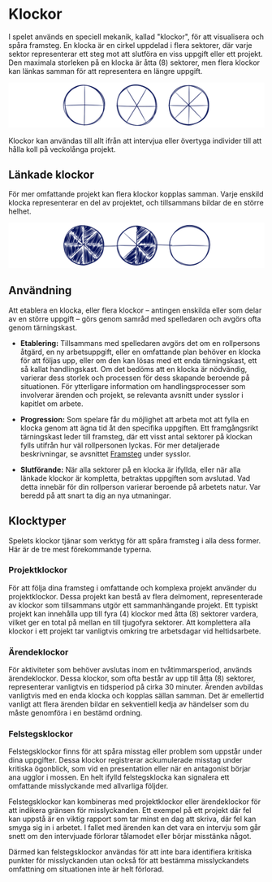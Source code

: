 # Klockor

I spelet används en speciell mekanik, kallad "klockor", för att visualisera och spåra framsteg. En klocka är en cirkel uppdelad i flera sektorer, där varje sektor representerar ett steg mot att slutföra en viss uppgift eller ett projekt. Den maximala storleken på en klocka är åtta (8) sektorer, men flera klockor kan länkas samman för att representera en längre uppgift.

![Clocks1](/resources/clocks-1.png)

Klockor kan användas till allt ifrån att intervjua eller övertyga individer till att hålla koll på veckolånga projekt.

## Länkade klockor

För mer omfattande projekt kan flera klockor kopplas samman. Varje enskild klocka representerar en del av projektet, och tillsammans bildar de en större helhet.

![Clocks2](/resources/clocks-2.png)


## Användning

Att etablera en klocka, eller flera klockor – antingen enskilda eller som delar av en större uppgift – görs genom samråd med spelledaren och avgörs ofta genom tärningskast.

- **Etablering:** Tillsammans med spelledaren avgörs det om en rollpersons åtgärd, en ny arbetsuppgift, eller en omfattande plan behöver en klocka för att följas upp, eller om den kan lösas med ett enda tärningskast, ett så kallat handlingskast. Om det bedöms att en klocka är nödvändig, varierar dess storlek och processen för dess skapande beroende på situationen. För ytterligare information om handlingsprocesser som involverar ärenden och projekt, se relevanta avsnitt under sysslor i kapitlet om arbete.

- **Progression:** Som spelare får du möjlighet att arbeta mot att fylla en klocka genom att ägna tid åt den specifika uppgiften. Ett framgångsrikt tärningskast leder till framsteg, där ett visst antal sektorer på klockan fylls utifrån hur väl rollpersonen lyckas. För mer detaljerade beskrivningar, se avsnittet [Framsteg](work-tasks.md#framsteg) under sysslor.

- **Slutförande:** När alla sektorer på en klocka är ifyllda, eller när alla länkade klockor är kompletta, betraktas uppgiften som avslutad. Vad detta innebär för din rollperson varierar beroende på arbetets natur. Var beredd på att snart ta dig an nya utmaningar.

## Klocktyper

Spelets klockor tjänar som verktyg för att spåra framsteg i alla dess former. Här är de tre mest förekommande typerna.

### Projektklockor

För att följa dina framsteg i omfattande och komplexa projekt använder du projektklockor. Dessa projekt kan bestå av flera delmoment, representerade av klockor som tillsammans utgör ett sammanhängande projekt. Ett typiskt projekt kan innehålla upp till fyra (4) klockor med åtta (8) sektorer vardera, vilket ger en total på mellan en till tjugofyra sektorer. Att komplettera alla klockor i ett projekt tar vanligtvis omkring tre arbetsdagar vid heltidsarbete.

### Ärendeklockor

För aktiviteter som behöver avslutas inom en tvåtimmarsperiod, används ärendeklockor. Dessa klockor, som ofta består av upp till åtta (8) sektorer, representerar vanligtvis en tidsperiod på cirka 30 minuter. Ärenden avbildas vanligtvis med en enda klocka och kopplas sällan samman. Det är emellertid vanligt att flera ärenden bildar en sekventiell kedja av händelser som du måste genomföra i en bestämd ordning.

### Felstegsklockor

Felstegsklockor finns för att spåra misstag eller problem som uppstår under dina uppgifter. Dessa klockor registrerar ackumulerade misstag under kritiska ögonblick, som vid en presentation eller när en antagonist börjar ana ugglor i mossen. En helt ifylld felstegsklocka kan signalera ett omfattande misslyckande med allvarliga följder.

Felstegsklockor kan kombineras med projektklockor eller ärendeklockor för att indikera gränsen för misslyckanden. Ett exempel på ett projekt där fel kan uppstå är en viktig rapport som tar minst en dag att skriva, där fel kan smyga sig in i arbetet. I fallet med ärenden kan det vara en intervju som går snett om den intervjuade förlorar tålamodet eller börjar misstänka något. 

Därmed kan felstegsklockor användas för att inte bara identifiera kritiska punkter för misslyckanden utan också för att bestämma misslyckandets omfattning om situationen inte är helt förlorad.
